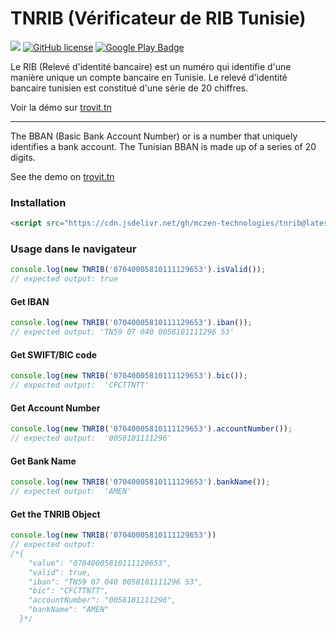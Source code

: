 # TNRIB (Vérificateur de RIB Tunisie)

[![](https://data.jsdelivr.com/v1/package/gh/mczen-technologies/tnrib/badge)](https://www.jsdelivr.com/package/gh/mczen-technologies/tnrib) [![GitHub license](https://img.shields.io/github/license/McZen-Technologies/TNRIB?style=flat-square)](https://github.com/McZen-Technologies/TNRIB/blob/main/LICENSE) [![Google Play Badge](https://img.shields.io/badge/Google%20Play-414141?logo=googleplay&logoColor=fff&style=flat-square)](https://play.google.com/store/apps/details?id=tn.trovit.iban&pcampaignid=web_share)

Le RIB (Relevé d'identité bancaire) est un numéro qui identifie d'une manière unique un compte bancaire en Tunisie.
Le relevé d'identité bancaire tunisien est constitué d'une série de 20 chiffres.

Voir la démo sur [trovit.tn](https://trovit.tn)

---

The BBAN (Basic Bank Account Number) or is a number that uniquely identifies a bank account. The Tunisian BBAN is made up of a series of 20 digits.

See the demo on [trovit.tn](https://trovit.tn)

### Installation

```html
<script src="https://cdn.jsdelivr.net/gh/mczen-technologies/tnrib@latest/tnrib.min.js"></script>
```

### Usage dans le navigateur

```js
console.log(new TNRIB('07040005810111129653').isValid());
// expected output: true
```

#### Get IBAN
```js
console.log(new TNRIB('07040005810111129653').iban());
// expected output: 'TN59 07 040 0058101111296 53'
```

#### Get SWIFT/BIC code
```js
console.log(new TNRIB('07040005810111129653').bic());
// expected output:  'CFCTTNTT'
```

#### Get Account Number
```js
console.log(new TNRIB('07040005810111129653').accountNumber());
// expected output:  '0058101111296'	
```	

#### Get Bank Name
```js	
console.log(new TNRIB('07040005810111129653').bankName());	
// expected output:  'AMEN'	
```	

#### Get the TNRIB Object
```js
console.log(new TNRIB('07040005810111129653'))
// expected output: 
/*{
	"value": "07040005810111129653",
	"valid": true,
	"iban": "TN59 07 040 0058101111296 53",
	"bic": "CFCTTNTT",
	"accountNumber": "0058101111296",
	"bankName": "AMEN"
  }*/
```	
